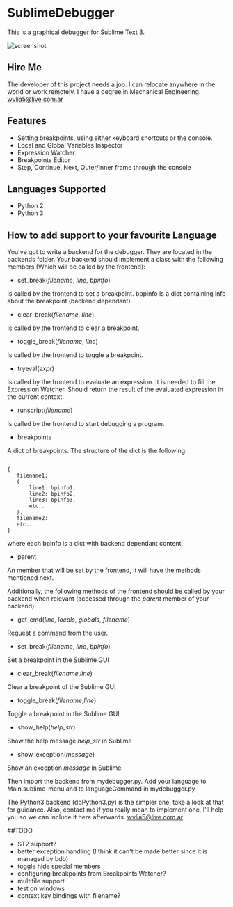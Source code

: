 # SublimeDebugger

This is a graphical debugger for Sublime Text 3.

![screenshot](http://i.imgur.com/W6KpC35.png)

## Hire Me

The developer of this project needs a job. I can relocate anywhere in the world or work remotely. I have a degree in Mechanical Engineering. wvlia5@live.com.ar 

## Features

* Setting breakpoints, using either keyboard shortcuts or the console.
* Local and Global Variables Inspector
* Expression Watcher
* Breakpoints Editor
* Step, Continue, Next, Outer/Inner frame through the console

## Languages Supported

* Python 2
* Python 3

## How to add support to your favourite Language

You've got to write a backend for the debugger. They are located in the backends folder.
Your backend should implement a class with the following members (Which will be called by the frontend):

* set_break(*filename*, *line*, *bpinfo*)

 Is called by the frontend to set a breakpoint. bppinfo is a dict containing info about the breakpoint (backend dependant).

* clear_break(*filename*, *line*)

 Is called by the frontend to clear a breakpoint.

* toggle_break(*filename*, *line*)

 Is called by the frontend to toggle a breakpoint.

* tryeval(*expr*)

 Is called by the frontend to evaluate an expression. It is needed to fill the Expression Watcher. Should return the result of the evaluated expression in the current context.

* runscript(*filename*)

 Is called by the frontend to start debugging a program.

* breakpoints

 A dict of breakpoints. The structure of the dict is the following:
 ```
 
 {
	filename1:
	{
		line1: bpinfo1,
		line2: bpinfo2,
		line3: bpinfo3,
		etc..
	},
	filename2:
	etc..
 }

 ```
where each bpinfo is a dict with backend dependant content.

* parent

 An member that will be set by the frontend, it will have the methods mentioned next.

Additionally, the following methods of the frontend should be called by your backend when relevant (accessed through the *parent* member of your backend):

* get_cmd(*line*, *locals*, *globals*, *filename*)

 Request a command from the user.

* set_break(*filename*, *line*, *bpinfo*)

 Set a breakpoint in the Sublime GUI

* clear_break(*filename*,*line*)

 Clear a breakpoint of the Sublime GUI

* toggle_break(*filename*,*line*)

 Toggle a breakpoint in the Sublime GUI

* show_help(*help_str*)

 Show the help message *help_str* in Sublime

* show_exception(*message*)

 Show an exception *message* in Sublime

Then import the backend from mydebugger.py. Add your language to Main.sublime-menu and to languageCommand in mydebugger.py

The Python3 backend (dbPython3.py) is the simpler one, take a look at that for guidance. Also, contact me if you really mean to implement one, I'll help you so we can include it here afterwards. wvlia5@live.com.ar

##TODO

* ST2 support?
* better exception handling (I think it can't be made better since it is managed by bdb)
* toggle hide special members 
* configuring breakpoints from Breakpoints Watcher?
* multifile support
* test on windows
* context key bindings with filename?
